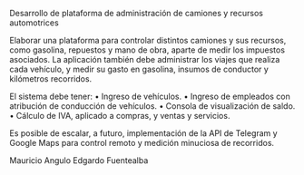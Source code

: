 Desarrollo de plataforma de administración de camiones y recursos automotrices 

Elaborar una plataforma para controlar distintos camiones y sus recursos, como gasolina, repuestos y mano de obra, aparte de medir los impuestos asociados. La aplicación también debe administrar los viajes que realiza cada vehículo, y medir su gasto en gasolina, insumos de conductor y kilómetros recorridos. 

El sistema debe tener:
•	Ingreso de vehículos.
•	Ingreso de empleados con atribución de conducción de vehículos.
•	Consola de visualización de saldo.
•	Cálculo de IVA, aplicado a compras, y ventas y servicios.


Es posible de escalar, a futuro, implementación de la API de Telegram y Google Maps para control remoto y medición minuciosa de recorridos.

Mauricio Angulo
Edgardo Fuentealba
